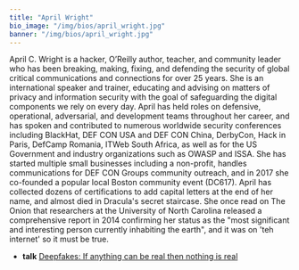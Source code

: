 ```yaml
---
title: "April Wright"
bio_image: "/img/bios/april_wright.jpg"
banner: "/img/bios/april_wright.jpg"
---
```


April C. Wright is a hacker, O’Reilly author, teacher, and community leader who has been breaking, making, fixing, and defending the security of global critical communications and connections for over 25 years. She is an international speaker and trainer, educating and advising on matters of privacy and information security with the goal of safeguarding the digital components we rely on every day. April has held roles on defensive, operational, adversarial, and development teams throughout her career, and has spoken and contributed to numerous worldwide security conferences including BlackHat, DEF CON USA and DEF CON China, DerbyCon, Hack in Paris, DefCamp Romania, ITWeb South Africa, as well as for the US Government and industry organizations such as OWASP and ISSA. She has started multiple small businesses including a non-profit, handles communications for DEF CON Groups community outreach, and in 2017 she co-founded a popular local Boston community event (DC617). April has collected dozens of certifications to add capital letters at the end of her name, and almost died in Dracula's secret staircase. She once read on The Onion that researchers at the University of North Carolina released a comprehensive report in 2014 confirming her status as the "most significant and interesting person currently inhabiting the earth", and it was on 'teh internet' so it must be true.

* **talk** [Deepfakes: If anything can be real then nothing is real](/talk/deepfakes_if_anything_can_be_real_then_nothing_is_real)
